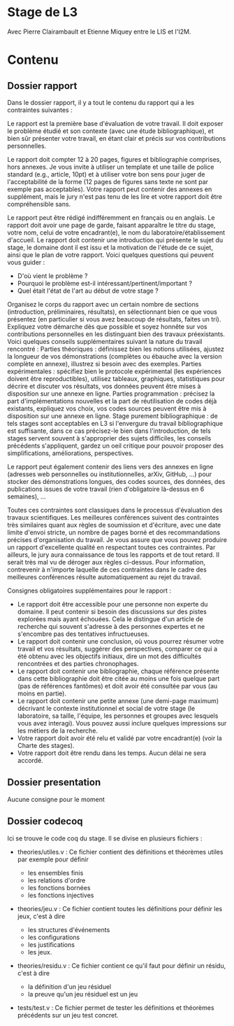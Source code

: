 # Stage de L3

Avec Pierre Clairambault et Etienne Miquey entre le LIS et l'I2M.


# Contenu

## Dossier rapport

Dans le dossier rapport, il y a tout le contenu du rapport qui a les contraintes suivantes :

Le rapport est la première base d'évaluation de votre travail. Il doit exposer le problème étudié et son contexte (avec une étude bibliographique), et bien sûr présenter votre travail, en étant clair et précis sur vos contributions personnelles.

Le rapport doit compter 12 à 20 pages, figures et bibliographie comprises, hors annexes. Je vous invite à utiliser un template et une taille de police standard (e.g., article, 10pt) et à utiliser votre bon sens pour juger de l'acceptabilité de la forme (12 pages de figures sans texte ne sont par exemple pas acceptables).
Votre rapport peut contenir des annexes en supplément, mais le jury n'est pas tenu de les lire et votre rapport doit être compréhensible sans.


Le rapport peut être rédigé indifféremment en français ou en anglais.
Le rapport doit avoir une page de garde, faisant apparaître le titre du stage, votre nom, celui de votre encadrant(e), le nom du laboratoire/établissement d'accueil.
Le rapport doit contenir une introduction qui présente le sujet du stage, le domaine dont il est issu et la motivation de l'étude de ce sujet, ainsi que le plan de votre rapport. Voici quelques questions qui peuvent vous guider :
- D'où vient le problème ?
- Pourquoi le problème est-il intéressant/pertinent/important ?
- Quel était l'état de l'art au début de votre stage ?

Organisez le corps du rapport avec un certain nombre de sections (introduction, préliminaires, résultats), en sélectionnant bien ce que vous présentez (en particulier si vous avez beaucoup de résultats, faites un tri). Expliquez votre démarche dès que possible et soyez honnête sur vos contributions personnelles en les distinguant bien des travaux préexistants. Voici quelques conseils supplémentaires suivant la nature du travail rencontré :
Parties théoriques : définissez bien les notions utilisées, ajustez la longueur de vos démonstrations (complètes ou ébauche avec la version complète en annexe), illustrez si besoin avec des exemples.
Parties expérimentales : spécifiez bien le protocole expérimental (les expériences doivent être reproductibles), utilisez tableaux, graphiques, statistiques pour décrire et discuter vos résultats, vos données peuvent être mises à disposition sur une annexe en ligne.
Parties programmation : précisez la part d'implémentations nouvelles et la part de réutilisation de codes déjà existants, expliquez vos choix, vos codes sources peuvent être mis à disposition sur une annexe en ligne.
Stage purement bibliographique : de tels stages sont acceptables en L3 si l'envergure du travail bibliographique est suffisante, dans ce cas précisez-le bien dans l'introduction, de tels stages servent souvent à s'approprier des sujets difficiles, les conseils précédents s'appliquent, gardez un oeil critique pour pouvoir proposer des simplifications, améliorations, perspectives.

Le rapport peut également contenir des liens vers des annexes en ligne (adresses web personnelles ou institutionnelles, arXiv, GitHub, ...) pour stocker des démonstrations longues, des codes sources, des données, des publications issues de votre travail (rien d'obligatoire là-dessus en 6 semaines), ...

Toutes ces contraintes sont classiques dans le processus d'évaluation des travaux scientifiques. Les meilleures conférences suivent des contraintes très similaires quant aux règles de soumission et d'écriture, avec une date limite d'envoi stricte, un nombre de pages borné et des recommandations précises d'organisation du travail. Je vous assure que vous pouvez produire un rapport d'excellente qualité en respectant toutes ces contraintes. Par ailleurs, le jury aura connaissance de tous les rapports et de tout retard. Il serait très mal vu de déroger aux règles ci-dessus. Pour information, contrevenir à n'importe laquelle de ces contraintes dans le cadre des meilleures conférences résulte automatiquement au rejet du travail.

Consignes obligatoires supplémentaires pour le rapport :

- Le rapport doit être accessible pour une personne non experte du domaine. Il peut contenir si besoin des discussions sur des pistes explorées mais ayant échouées. Cela le distingue d'un article de recherche qui souvent s'adresse à des personnes expertes et ne s'encombre pas des tentatives infructueuses.
- Le rapport doit contenir une conclusion, où vous pourrez résumer votre travail et vos résultats, suggérer des perspectives, comparer ce qui a été obtenu avec les objectifs initiaux, dire un mot des difficultés rencontrées et des parties chronophages.
- Le rapport doit contenir une bibliographie, chaque référence présente dans cette bibliographie doit être citée au moins une fois quelque part (pas de références fantômes) et doit avoir été consultée par vous (au moins en partie).
- Le rapport doit contenir une petite annexe (une demi-page maximum) décrivant le contexte institutionnel et social de votre stage (le laboratoire, sa taille, l'équipe, les personnes et groupes avec lesquels vous avez interagi). Vous pouvez aussi inclure quelques impressions sur les métiers de la recherche.
- Votre rapport doit avoir été relu et validé par votre encadrant(e) (voir la Charte des stages).
- Votre rapport doit être rendu dans les temps. Aucun délai ne sera accordé. 

## Dossier presentation

Aucune consigne pour le moment


## Dossier codecoq

Ici se trouve le code coq du stage.
Il se divise en plusieurs fichiers :

- theories/utiles.v : Ce fichier contient des définitions et théorèmes utiles par exemple pour définir
  - les ensembles finis
  - les relations d'ordre
  - les fonctions bornées
  - les fonctions injectives 

- theories/jeu.v : Ce fichier contient toutes les définitions pour définir les jeux, c'est à dire
  - les structures d'événements
  - les configurations
  - les justifications
  - les jeux.
  
- theories/residu.v : Ce fichier contient ce qu'il faut pour définir un résidu, c'est à dire
  - la définition d'un jeu résiduel
  - la preuve qu'un jeu résiduel est un jeu
  
- tests/test.v : Ce fichier permet de tester les définitions et théorèmes précédents sur un jeu test concret.
  
